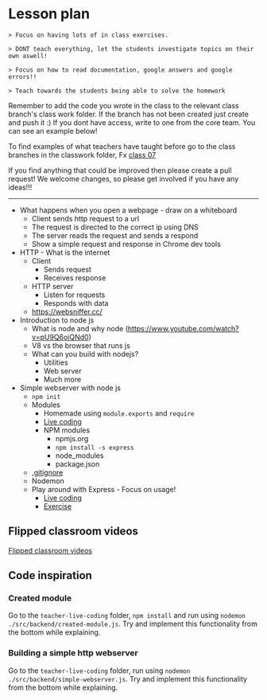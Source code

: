 # Lesson plan

```
> Focus on having lots of in class exercises.

> DONT teach everything, let the students investigate topics on their own aswell!

> Focus on how to read documentation, google answers and google errors!!

> Teach towards the students being able to solve the homework
```

Remember to add the code you wrote in the class to the relevant class branch's class work folder. If the branch has not been created just create and push it :) If you dont have access, write to one from the core team. You can see an example below!

To find examples of what teachers have taught before go to the class branches in the classwork folder, Fx [class 07](https://github.com/HackYourFuture-CPH/JavaScript/tree/class07/JavaScript1/Week1/classwork)

If you find anything that could be improved then please create a pull request! We welcome changes, so please get involved if you have any ideas!!!

---

- What happens when you open a webpage - draw on a whiteboard
  - Client sends http request to a url
  - The request is directed to the correct ip using DNS
  - The server reads the request and sends a respond
  - Show a simple request and response in Chrome dev tools
- HTTP - What is the internet
  - Client
    - Sends request
    - Receives response
  - HTTP server
    - Listen for requests
    - Responds with data
  - https://websniffer.cc/
- Introduction to node js
  - What is node and why node (https://www.youtube.com/watch?v=pU9Q6oiQNd0)
  - V8 vs the browser that runs js
  - What can you build with nodejs?
    - Utilities
    - Web server
    - Much more
- Simple webserver with node js
  - `npm init`
  - Modules
    - Homemade using `module.exports` and `require`
    - [Live coding](#created-module)
    - NPM modules
      - npmjs.org
      - `npm install -s express`
      - node_modules
      - package.json
  - [.gitignore](./teacher-live-coding/.gitignore)
  - Nodemon
  - Play around with Express - Focus on usage!
    - [Live coding](https://github.com/HackYourFuture-CPH/node.js/tree/main/week1/teacher-live-coding)
    - [Exercise](https://github.com/HackYourFuture-CPH/node.js/tree/main/week1/exercise-template)

## Flipped classroom videos

[Flipped classroom videos](https://github.com/HackYourFuture-CPH/node.js/blob/main/week1/preparation.md#flipped-classroom-videos)

## Code inspiration

### Created module

Go to the `teacher-live-coding` folder, `npm install` and run using `nodemon ./src/backend/created-module.js`. Try and implement this functionality from the bottom while explaining.

### Building a simple http webserver

Go to the `teacher-live-coding` folder, run using `nodemon ./src/backend/simple-webserver.js`. Try and implement this functionality from the bottom while explaining.

